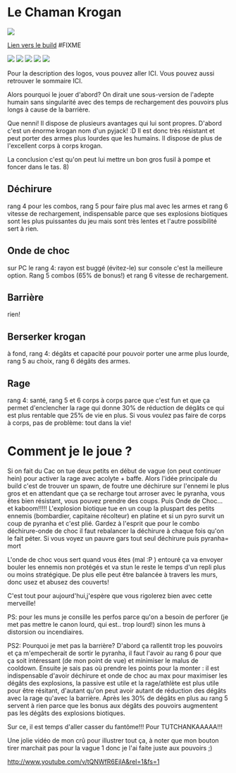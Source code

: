 Le Chaman Krogan
================

<img src="http://img15.hostingpics.net/pics/187789ChamanKrogan.png" />

[Lien vers le build](http://kalence.drupalgardens.com/me3-builder#19!3902535!2309545!24Y53314!.GDED0) #FIXME


<img src="https://raw.githubusercontent.com/tst2005/me3/master/static/img/logo1-or-et-platine.png" />
<img src="https://raw.githubusercontent.com/tst2005/me3/master/static/img/logo2-3etoiles.png" />
<img src="https://raw.githubusercontent.com/tst2005/me3/master/static/img/logo3-jaune.png" />
<img src="https://raw.githubusercontent.com/tst2005/me3/master/static/img/logo4-2etoiles.png" />
<img src="https://raw.githubusercontent.com/tst2005/me3/master/static/img/logo5-2etoiles.png" />

Pour la description des logos, vous pouvez aller ICI. Vous pouvez aussi retrouver le sommaire ICI.


Alors pourquoi le jouer d'abord? On dirait une sous-version de l'adepte humain sans singularité avec des temps de rechargement des pouvoirs plus longs à cause de la barrière.

Que nenni! Il dispose de plusieurs avantages qui lui sont propres. D'abord c'est un énorme krogan nom d'un pyjack!  :D Il est donc très résistant et peut porter des armes plus lourdes que les humains. Il dispose de plus de l'excellent corps à corps krogan.

La conclusion c'est qu'on peut lui mettre un bon gros fusil à pompe et foncer dans le tas.  8)

## Déchirure

rang 4 pour les combos, rang 5 pour faire plus mal avec les armes et rang 6 vitesse de rechargement, indispensable parce que ses explosions biotiques sont les plus puissantes du jeu mais sont très lentes et l'autre possibilité sert à rien.

## Onde de choc

sur PC le rang 4: rayon est buggé (évitez-le) sur console c'est la meilleure option. Rang 5 combos (65% de bonus!) et rang 6 vitesse de rechargement.

## Barrière

rien!

## Berserker krogan

à fond, rang 4: dégâts et capacité pour pouvoir porter une arme plus lourde, rang 5 au choix, rang 6 dégâts des armes.

## Rage

rang 4: santé, rang 5 et 6 corps à corps parce que c'est fun et que ça permet d'enclencher la rage qui donne 30% de réduction de dégâts ce qui est plus rentable que 25% de vie en plus. Si vous voulez pas faire de corps à corps, pas de problème: tout dans la vie!


Comment je le joue ?
====================

Si on fait du Cac on tue deux petits en début de vague (on peut continuer hein) pour activer la rage avec acolyte + baffe.
Alors l'idée principale du build c'est de trouver un spawn, de foutre une déchirure sur l'ennemi le plus gros et en attendant que ça se recharge tout arroser avec le pyranha, vous êtes bien résistant, vous pouvez prendre des coups. Puis Onde de Choc... et kaboom!!!!! L'explosion biotique tue en un coup la pluspart des petits ennemis (bombardier, capitaine récolteur) en platine et si un pyro survit un coup de pyranha et c'est plié. Gardez à l'esprit que pour le combo déchirure-onde de choc il faut rebalancer la déchirure à chaque fois qu'on le fait péter.
Si vous voyez un pauvre gars tout seul déchirure puis pyranha= mort

L'onde de choc vous sert quand vous êtes (mal  :P ) entouré ça va envoyer bouler les ennemis non protégés et va stun le reste le temps d'un repli plus ou moins stratégique. De plus elle peut être balancée à travers les murs, donc usez et abusez des couverts!

C'est tout pour aujourd'hui,j'espère que vous rigolerez bien avec cette merveille!

PS: pour les muns je consille les perfos parce qu'on a besoin de perforer (je met pas mettre le canon lourd, qui est.. trop lourd!) sinon les muns à distorsion ou incendiaires.

PS2: Pourquoi je met pas la barrière? D'abord ça rallentit trop les pouvoirs et ça m'empecherait de sortir le pyranha, il faut l'avoir au rang 6 pour que ça soit intéressant (de mon point de vue) et minimiser le malus de cooldown. Ensuite je sais pas où prendre les points pour la monter : il est indispensable d'avoir déchirure et onde de choc au max pour maximiser les dégâts des explosions, la passive est utile et la rage/athlète est plus utile pour être résitant, d'autant qu'on peut avoir autant de réduction des dégâts avec la rage qu'avec la barrière. Après les 30% de dégâts en plus au rang 5 servent à rien parce que les bonus aux dégâts des pouvoirs augmentent pas les dégâts des explosions biotiques.

Sur ce, il est temps d'aller casser du fantôme!!! Pour TUTCHANKAAAAA!!!

Une jolie vidéo de mon crû pour illustrer tout ça, à noter que mon bouton tirer marchait pas pour la vague 1 donc je l'ai faite juste aux pouvoirs  ;)

http://www.youtube.com/v/tQNWfR6EjlA&rel=1&fs=1


